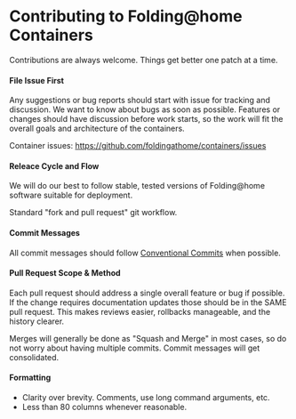 # Contributing to Folding@home Containers

Contributions are always welcome. Things get better one patch at a time.

#### File Issue First

Any suggestions or bug reports should start with issue for tracking and
discussion. We want to know about bugs as soon as possible.
Features or changes should have discussion before work starts, so the work
will fit the overall goals and architecture of the containers.

Container issues: <https://github.com/foldingathome/containers/issues>

#### Releace Cycle and Flow

We will do our best to follow stable, tested versions of Folding@home
software suitable for deployment.

Standard "fork and pull request" git workflow.

#### Commit Messages

All commit messages should follow
[Conventional Commits](https://www.conventionalcommits.org/) when possible.

#### Pull Request Scope & Method

Each pull request should address a single overall feature or bug if possible.
If the change requires documentation updates those should be in the SAME
pull request.
This makes reviews easier, rollbacks manageable, and the history clearer.

Merges will generally be done as "Squash and Merge" in most cases, so do not
worry about having multiple commits. Commit messages will get consolidated.

#### Formatting

* Clarity over brevity. Comments, use long command arguments, etc.
* Less than 80 columns whenever reasonable.
